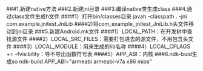 ###1.新建native方法
###2.新建jni目录
###3.编译native类生成class
###4.通过class文件生成h文件
####1）打开bin/classes目录
javah -classpath . -jni com.example.jnitest.JniLib 
####2)将com_example_jnitest_JniLib.h头文件移动到jni目录
###5.新建Android.mk文件
####1）LOCAL_PATH：在开发树中查找源文件
####2）LOCAL_SRC_FILES：需要打包进去的源文件，不用包含头文件
####3）LOCAL_MODULE：用来生成的lib名称
####4）LOCAL_CFLAGS += -fvisibility：导不导出函数符号表
####5）APP_ABI：内核
###6.ndk-buid生成so
ndk-build APP_ABI="armeabi armeabi-v7a x86 mips"

